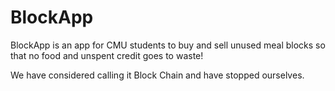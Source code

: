 # BlockApp

BlockApp is an app for CMU students to buy and sell unused meal blocks so that no food and unspent credit goes to waste! 

We have considered calling it Block Chain and have stopped ourselves.
